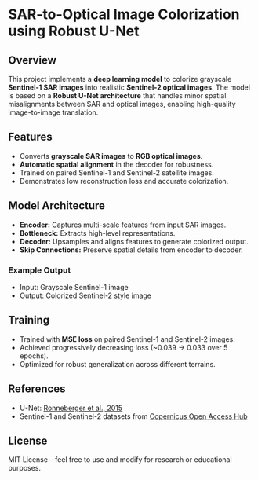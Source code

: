 # SAR-to-Optical Image Colorization using Robust U-Net

## Overview

This project implements a **deep learning model** to colorize grayscale **Sentinel-1 SAR images** into realistic **Sentinel-2 optical images**. The model is based on a **Robust U-Net architecture** that handles minor spatial misalignments between SAR and optical images, enabling high-quality image-to-image translation.

## Features

* Converts **grayscale SAR images** to **RGB optical images**.
* **Automatic spatial alignment** in the decoder for robustness.
* Trained on paired Sentinel-1 and Sentinel-2 satellite images.
* Demonstrates low reconstruction loss and accurate colorization.

## Model Architecture

* **Encoder:** Captures multi-scale features from input SAR images.
* **Bottleneck:** Extracts high-level representations.
* **Decoder:** Upsamples and aligns features to generate colorized output.
* **Skip Connections:** Preserve spatial details from encoder to decoder.


### Example Output

* Input: Grayscale Sentinel-1 image
* Output: Colorized Sentinel-2 style image

## Training

* Trained with **MSE loss** on paired Sentinel-1 and Sentinel-2 images.
* Achieved progressively decreasing loss (\~0.039 → 0.033 over 5 epochs).
* Optimized for robust generalization across different terrains.

## References

* U-Net: [Ronneberger et al., 2015](https://arxiv.org/abs/1505.04597)
* Sentinel-1 and Sentinel-2 datasets from [Copernicus Open Access Hub](https://scihub.copernicus.eu/)

## License

MIT License – feel free to use and modify for research or educational purposes.


